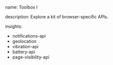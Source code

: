 name: Toolbox I

description: Explore a kit of browser-specific APIs.

insights:
  - notifications-api
  - geolocation
  - vibration-api
  - battery-api
  - page-visibility-api
 
